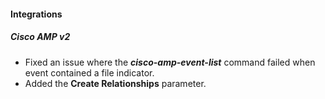 
#### Integrations

##### Cisco AMP v2

- Fixed an issue where the ***cisco-amp-event-list*** command failed when event contained a file indicator.
- Added the **Create Relationships** parameter.
